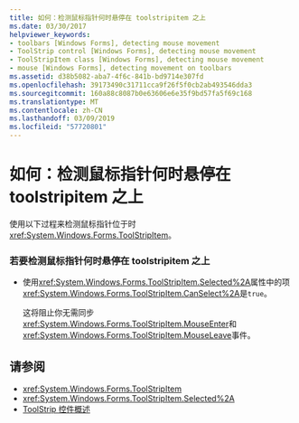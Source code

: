 ```yaml
---
title: 如何：检测鼠标指针何时悬停在 toolstripitem 之上
ms.date: 03/30/2017
helpviewer_keywords:
- toolbars [Windows Forms], detecting mouse movement
- ToolStrip control [Windows Forms], detecting mouse movement
- ToolStripItem class [Windows Forms], detecting mouse movement
- mouse [Windows Forms], detecting movement on toolbars
ms.assetid: d38b5082-aba7-4f6c-841b-bd9714e307fd
ms.openlocfilehash: 39173490c31711cca9f26f5f0cb2ab493546dda3
ms.sourcegitcommit: 160a88c8087b0e63606e6e35f9bd57fa5f69c168
ms.translationtype: MT
ms.contentlocale: zh-CN
ms.lasthandoff: 03/09/2019
ms.locfileid: "57720801"
---
```

# <a name="how-to-detect-when-the-mouse-pointer-is-over-a-toolstripitem"></a>如何：检测鼠标指针何时悬停在 toolstripitem 之上
使用以下过程来检测鼠标指针位于时<xref:System.Windows.Forms.ToolStripItem>。  
  
### <a name="to-detect-when-the-pointer-is-over-a-toolstripitem"></a>若要检测鼠标指针何时悬停在 toolstripitem 之上  
  
-   使用<xref:System.Windows.Forms.ToolStripItem.Selected%2A>属性中的项<xref:System.Windows.Forms.ToolStripItem.CanSelect%2A>是`true`。  
  
     这将阻止你无需同步<xref:System.Windows.Forms.ToolStripItem.MouseEnter>和<xref:System.Windows.Forms.ToolStripItem.MouseLeave>事件。  
  
## <a name="see-also"></a>请参阅
- <xref:System.Windows.Forms.ToolStripItem>
- <xref:System.Windows.Forms.ToolStripItem.Selected%2A>
- [ToolStrip 控件概述](toolstrip-control-overview-windows-forms.md)
